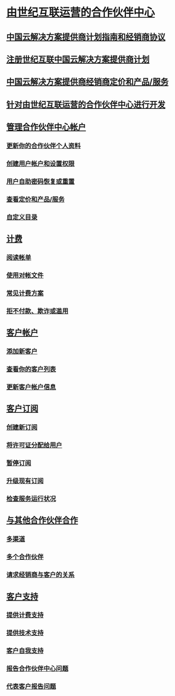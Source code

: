 # [由世纪互联运营的合作伙伴中心](index.md)
## [中国云解决方案提供商计划指南和经销商协议](csp-program-guide-and-agreements.md)
## [注册世纪互联中国云解决方案提供商计划](enrolling-in-the-csp-program.md)
## [中国云解决方案提供商经销商定价和产品/服务](see-offers-and-pricing.md)
## [针对由世纪互联运营的合作伙伴中心进行开发](develop-for-partner-center.md)
## [管理合作伙伴中心帐户](partner-center-account-setup.md)
### [更新你的合作伙伴个人资料](update-your-partner-profile.md)
### [创建用户帐户和设置权限](create-user-accounts-and-set-permissions.md)
### [用户自助密码恢复或重置](reset-a-user-password.md)
### [查看定价和产品/服务](see-offers-and-pricing.md)
### [自定义目录](customize-the-catalog.md)
## [计费](billing.md)
### [阅读帐单](read-your-bill.md)
### [使用对帐文件](use-the-reconciliation-files.md)
### [常见计费方案](common-billing-scenarios.md)
### [拒不付款、欺诈或滥用](non-payment-fraud-or-misuse.md)
## [客户帐户](customer-accounts.md)
### [添加新客户](add-a-new-customer.md)
### [查看你的客户列表](see-your-customer-list.md)
### [更新客户帐户信息](update-customer-account-info.md)
## [客户订阅](customer-subscriptions.md)
### [创建新订阅](create-a-new-subscription.md)
### [将许可证分配给用户](assign-licenses-to-users.md)
### [暂停订阅](suspend-a-subscription.md)
### [升级现有订阅](add-licenses-or-services-to-an-existing-subscription.md)
### [检查服务运行状况](check-service-health.md)
## [与其他合作伙伴合作](work-with-other-partners.md)
### [多渠道](multichannel.md)
### [多个合作伙伴](multipartner.md)
### [请求经销商与客户的关系](request-a-relationship-with-a-customer.md)
## [客户支持](customer-support.md)
### [提供计费支持](provide-billing-support.md)
### [提供技术支持](provide-technical-support.md)
### [客户自我支持](customer-self-support.md)
### [报告合作伙伴中心问题](report-problems-with-partner-center.md)
### [代表客户报告问题](report-problems-on-behalf-of-a-customer.md)